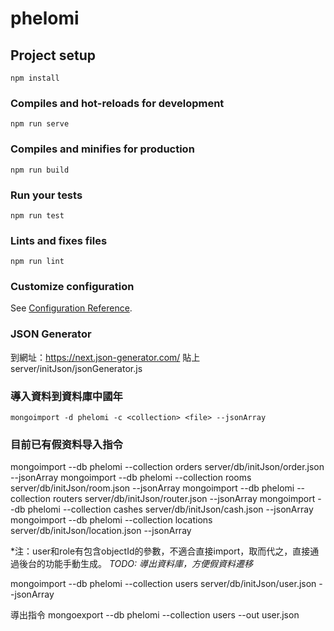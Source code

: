 # phelomi

## Project setup
```
npm install
```

### Compiles and hot-reloads for development
```
npm run serve
```

### Compiles and minifies for production
```
npm run build
```

### Run your tests
```
npm run test
```

### Lints and fixes files
```
npm run lint
```

### Customize configuration
See [Configuration Reference](https://cli.vuejs.org/config/).

### JSON Generator
到網址：https://next.json-generator.com/
貼上 server/initJson/jsonGenerator.js

### 導入資料到資料庫中國年
```
mongoimport -d phelomi -c <collection> <file> --jsonArray
```

### 目前已有假资料导入指令
mongoimport --db phelomi --collection orders server/db/initJson/order.json --jsonArray
mongoimport --db phelomi --collection rooms server/db/initJson/room.json --jsonArray
mongoimport --db phelomi --collection routers server/db/initJson/router.json --jsonArray
mongoimport --db phelomi --collection cashes server/db/initJson/cash.json --jsonArray
mongoimport --db phelomi --collection locations server/db/initJson/location.json --jsonArray

*注：user和role有包含objectId的參數，不適合直接import，取而代之，直接通過後台的功能手動生成。
*TODO: 導出資料庫，方便假資料遷移*

mongoimport --db phelomi --collection users server/db/initJson/user.json --jsonArray


導出指令
mongoexport --db phelomi --collection users --out user.json